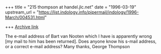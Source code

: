 +++
title = "215 thompson at handel.jlc.net"
date = "1996-03-19"
upstream_url = "https://list.indology.info/pipermail/indology/1996-March/004531.html"

+++
[Archive link](https://list.indology.info/pipermail/indology/1996-March/004531.html)

The e-mail address of Bart van Nooten which I have is apparently wrong [my
mail to him has been returned].  Does anyone know his s-mail address, or a
correct e-mail address?
Many thanks,
George Thompson






